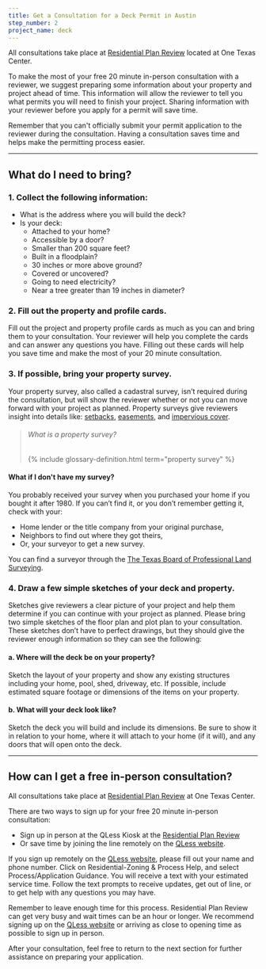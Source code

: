 ```yaml
---
title: Get a Consultation for a Deck Permit in Austin
step_number: 2
project_name: deck
---
```



All consultations take place at [Residential Plan Review](/resources/contact/#residential-plan-review)&nbsp;located at One Texas Center.

To make the most of your free 20 minute in-person consultation with a reviewer, we suggest preparing some information about your property and project ahead of time. This information will allow the reviewer to tell you what permits you will need to finish your project. Sharing information with your reviewer before you apply for a permit will save time.

Remember that you can't officially submit your permit application to the reviewer during the consultation. Having a consultation saves time and helps make the permitting process easier.

---

## What do I need to bring?

### 1. Collect the following information:

* What is the address where you will build the deck?
* Is your deck:
  * Attached to your home?
  * Accessible by a door?
  * Smaller than 200 square feet?
  * Built in a floodplain?
  * 30 inches or more above ground?
  * Covered or uncovered?
  * Going to need electricity?
  * Near a tree greater than 19 inches in diameter?

### 2. Fill out the property and profile cards.

Fill out the project and property profile cards as much as you can and bring them to your consultation. Your reviewer will help you complete the cards and can answer any questions you have. Filling out these cards will help you save time and make the most of your 20 minute consultation.

### 3. If possible, bring your property survey.

Your property survey, also called a cadastral survey, isn’t required during the consultation, but will show the reviewer whether or not you can move forward with your project as planned. Property surveys give reviewers insight into details like: [setbacks](/resources/glossary/setback), [easements](/resources/glossary/easement), and [impervious cover](/resources/glossary/impervious-cover).

> ###### What is a property survey?
>
> {% include glossary-definition.html term="property survey" %}

#### What if I don't have my survey?

You probably received your survey when you purchased your home if you bought it after 1980. If you can’t find it, or you don’t remember getting it, check with your:

* Home lender or the title company from your original purchase,
* Neighbors to find out where they got theirs,
* Or, your surveyor to get a new survey.

You can find a surveyor through the [The Texas Board of Professional Land Surveying](http://txls.texas.gov/education/).

### 4. Draw a few simple sketches of your deck and property.

Sketches give reviewers a clear picture of your project and help them determine if you can continue with your project as planned. Please bring two simple sketches of the floor plan and plot plan to your consultation. These sketches don’t have to perfect drawings, but they should give the reviewer enough information so they can see the following:

#### a. Where will the deck be on your property?

Sketch the layout of your property and show any existing structures including your home, pool, shed, driveway, etc. If possible, include estimated square footage or dimensions of the items on your property.

#### b. What will your deck look like?

Sketch the deck you will build and include its dimensions. Be sure to show it in relation to your home, where it will attach to your home (if it will), and any doors that will open onto the deck.

---

## How can I get a free in-person consultation?

All consultations take place at [Residential Plan Review](/resources/contact/#residential-plan-review) at One Texas Center.

There are two ways to sign up for your free 20 minute in-person consultation:

* Sign up in person at the QLess Kiosk at the [Residential Plan Review](/resources/contact/#residential-plan-review)
* Or save time by joining the line remotely on the [QLess website](https://kiosk.qless.com/kiosk/app/home/19062?queues=63813,65072,64852,64862,66812).

If you sign up remotely on the [QLess website](https://kiosk.qless.com/kiosk/app/home/19062?queues=63813,65072,64852,64862,66812), please fill out your name and phone number. Click on Residential-Zoning & Process Help, and select Process/Application Guidance. You will receive a text with your estimated service time. Follow the text prompts to receive updates, get out of line, or to get help with any questions you may have.

Remember to leave enough time for this process. Residential Plan Review can get very busy and wait times can be an hour or longer. We recommend signing up on the [QLess website](https://kiosk.qless.com/kiosk/app/home/19062?queues=63813,65072,64852,64862,66812) or arriving as close to opening time as possible to sign up in person.

After your consultation, feel free to return to the next section for further assistance on preparing your application.
